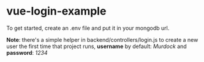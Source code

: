 # vue-login-example

To get started, create an .env file and put it in your mongodb url.

**Note**: there's a simple helper in backend/controllers/login.js to create a new user the first time that project runs, **username** by default: *Murdock* and **password**: *1234*